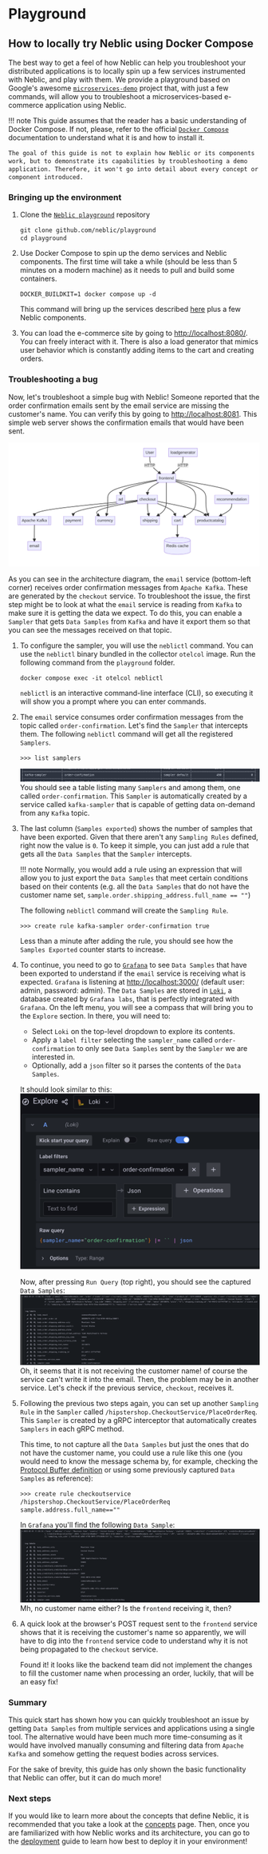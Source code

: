 # Playground

## How to locally try Neblic using Docker Compose

The best way to get a feel of how Neblic can help you troubleshoot your distributed applications is to locally spin up a few services instrumented with Neblic, and play with them. We provide a playground based on Google's awesome [`microservices-demo`](https://github.com/GoogleCloudPlatform/microservices-demo) project that, with just a few commands, will allow you to troubleshoot a microservices-based e-commerce application using Neblic.

!!! note
    This guide assumes that the reader has a basic understanding of Docker Compose. If not, please, refer to the official [`Docker Compose`](https://docs.docker.com/compose/) documentation to understand what it is and how to install it. 

    The goal of this guide is not to explain how Neblic or its components work, but to demonstrate its capabilities by troubleshooting a demo application. Therefore, it won't go into detail about every concept or component introduced.

### Bringing up the environment

1. Clone the [`Neblic playground`](https://github.com/neblic/playground) repository
    ``` shell
    git clone github.com/neblic/playground
    cd playground
    ```

2. Use Docker Compose to spin up the demo services and Neblic components. The first time will take a while (should be less than 5 minutes on a modern machine) as it needs to pull and build some containers.

    ``` shell
    DOCKER_BUILDKIT=1 docker compose up -d
    ```
    This command will bring up the services described [here](https://github.com/neblic/playground/tree/main/svc#architecture) plus a few Neblic components.

3. You can load the e-commerce site by going to [http://localhost:8080/](http://localhost:8080/). You can freely interact with it. There is also a load generator that mimics user behavior which is constantly adding items to the cart and creating orders.

### Troubleshooting a bug

Now, let's troubleshoot a simple bug with Neblic! Someone reported that the order confirmation emails sent by the email service are missing the customer's name. You can verify this by going to [http://localhost:8081](http://localhost:8081). This simple web server shows the confirmation emails that would have been sent.

![demo architecture diagram](../assets/imgs/demo-architecture-diagram.png)

As you can see in the architecture diagram, the `email` service (bottom-left corner) receives order confirmation messages from `Apache Kafka`. These are generated by the `checkout` service. To troubleshoot the issue, the first step might be to look at what the `email` service is reading from `Kafka` to make sure it is getting the data we expect. To do this, you can enable a `Sampler` that gets  `Data Samples` from `Kafka` and have it export them so that you can see the messages received on that topic.

1. To configure the sampler, you will use the `neblictl` command. You can use the `neblictl` binary bundled in the collector `otelcol` image. Run the following command from the `playground` folder.

    ```shell
    docker compose exec -it otelcol neblictl
    ```
    `neblictl` is an interactive command-line interface (CLI), so executing it will show you a prompt where you can enter commands.

2. The `email` service consumes order confirmation messages from the topic called `order-confirmation`. Let's find the `Sampler` that intercepts them. The following `neblictl` command will get all the registered `Samplers`.

    ```
    >>> list samplers
    ```
    ![kafka-sampler](../assets/imgs/neblictl-kafka-sampler.png)
    You should see a table listing many `Samplers` and among them, one called `order-confirmation`. This `Sampler` is automatically created by a service called `kafka-sampler` that is capable of getting data on-demand from any `Kafka` topic. 

3. The last column (`Samples exported`) shows the number of samples that have been exported. Given that there aren't any `Sampling Rules` defined, right now the value is `0`. To keep it simple, you can just add a rule that gets all the `Data Samples` that the `Sampler` intercepts. 

    !!! note 
        Normally, you would add a rule using an expression that will allow you to just export the `Data Samples` that meet certain conditions based on their contents (e.g. all the `Data Samples` that do not have the customer name set, `sample.order.shipping_address.full_name == ""`)

    The following `neblictl` command will create the `Sampling Rule`.
    ```
    >>> create rule kafka-sampler order-confirmation true
    ```
    Less than a minute after adding the rule, you should see how the `Samples Exported` counter starts to increase.

4. To continue, you need to go to [`Grafana`](https://grafana.com/grafana/) to see `Data Samples` that have been exported to understand if the `email` service is receiving what is expected. `Grafana` is listening at [http://localhost:3000/](http://localhost:3000/) (default user: admin, password: admin). The `Data Samples` are stored in [`Loki`](https://grafana.com/oss/loki/), a database created by `Grafana labs`, that is perfectly integrated with `Grafana`. On the left menu, you will see a compass that will bring you to the `Explore` section. In there, you will need to:
    * Select `Loki` on the top-level dropdown to explore its contents.
    * Apply a `label filter` selecting the `sampler_name` called `order-confirmation` to only see `Data Samples` sent by the `Sampler` we are interested in.
    * Optionally, add a `json` filter so it parses the contents of the `Data Samples`.

    It should look similar to this:
    ![grafana explore order-confirmation config](../assets/imgs/grafana-explore-order-confirmation-config.png)

    Now, after pressing `Run Query` (top right), you should see the captured `Data Samples`:
    ![grafana explore order-confirmation data sample](../assets/imgs/grafana-explore-order-confirmation-data-sample.png)
    Oh, it seems that it is not receiving the customer name! of course the service can't write it into the email. Then, the problem may be in another service. Let's check if the previous service, `checkout`, receives it.

6. Following the previous two steps again, you can set up another `Sampling Rule` in the `Sampler` called `/hipstershop.CheckoutService/PlaceOrderReq`. This `Sampler` is created by a gRPC interceptor that automatically creates `Samplers` in each gRPC method. 
    
    This time, to not capture all the `Data Samples` but just the ones that do not have the customer name, you could use a rule like this one (you would need to know the message schema by, for example, checking the [Protocol Buffer definition](https://github.com/neblic/playground/blob/main/svc/pb/demo.proto) or using some previously captured `Data Samples` as reference):
    ```
    >>> create rule checkoutservice /hipstershop.CheckoutService/PlaceOrderReq sample.address.full_name==""
    ```

    In `Grafana` you'll find the following `Data Sample`:
    ![checkout PlaceOrderReq sample](../assets/imgs/neblictl-checkout-PlaceOrderReq-sample.png)
    Mh, no customer name either? Is the `frontend` receiving it, then?

7. A quick look at the browser's POST request sent to the `frontend` service shows that it is receiving the customer's name so apparently, we will have to dig into the `frontend` service code to understand why it is not being propagated to the `checkout` service.

    Found it! it looks like the backend team did not implement the changes to fill the customer name when processing an order, luckily, that will be an easy fix!

### Summary

This quick start has shown how you can quickly troubleshoot an issue by getting `Data Samples` from multiple services and applications using a single tool. The alternative would have been much more time-consuming as it would have involved manually consuming and filtering data from `Apache Kafka` and somehow getting the request bodies across services.

For the sake of brevity, this guide has only shown the basic functionality that Neblic can offer, but it can do much more!

### Next steps

If you would like to learn more about the concepts that define Neblic, it is recommended that you take a look at the [concepts](../getting-started/concepts.md) page. Then, once you are familiarized with how Neblic works and its architecture, you can go to the [deployment](../getting-started/deployment.md) guide to learn how best to deploy it in your environment!
